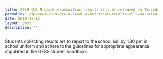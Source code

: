 ```yaml
---
title: 2019 GCE N Level examination results will be released on Thursday, 19 Dec
permalink: /lp-news/2019-gce-n-level-examination-results-will-be-released-on-thursday-19-dec/
date: 2019-12-12
layout: post
description: ""
---
```

Students collecting results are to report to the school hall by 1.30 pm in school uniform and adhere to the guidelines for appropriate appearance stipulated in the GESS student handbook.